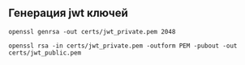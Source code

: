 ## Генерация jwt ключей
`openssl genrsa -out certs/jwt_private.pem 2048`

`openssl rsa -in certs/jwt_private.pem -outform PEM -pubout -out certs/jwt_public.pem`
